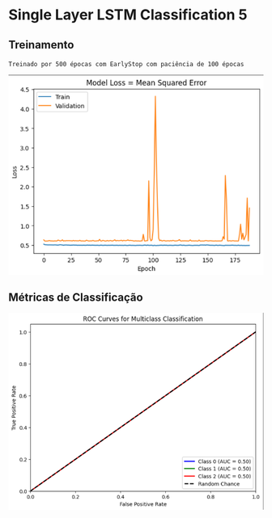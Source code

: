 # Single Layer LSTM Classification 5



## Treinamento 
    Treinado por 500 épocas com EarlyStop com paciência de 100 épocas
![Alt text](./img/loss5.png)

## Métricas de Classificação

![Alt text](./img/auc5.png)